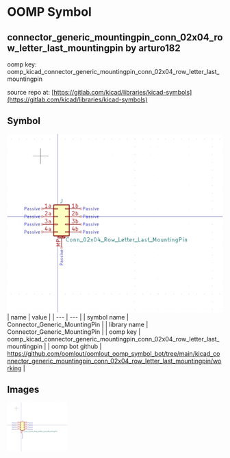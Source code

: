 # OOMP Symbol  
## connector_generic_mountingpin_conn_02x04_row_letter_last_mountingpin  by arturo182  
  
oomp key: oomp_kicad_connector_generic_mountingpin_conn_02x04_row_letter_last_mountingpin  
  
source repo at: [https://gitlab.com/kicad/libraries/kicad-symbols](https://gitlab.com/kicad/libraries/kicad-symbols)  
## Symbol  
  
[![working.png](working_600.png)](working.png)  
| name | value | 
| --- | --- | 
| symbol name | Connector_Generic_MountingPin | 
| library name | Connector_Generic_MountingPin | 
| oomp key | oomp_kicad_connector_generic_mountingpin_conn_02x04_row_letter_last_mountingpin | 
| oomp bot github | https://github.com/oomlout/oomlout_oomp_symbol_bot/tree/main/kicad_connector_generic_mountingpin_conn_02x04_row_letter_last_mountingpin/working | 
## Images  
  
[![working.png](working_140.png)](working.png)  
